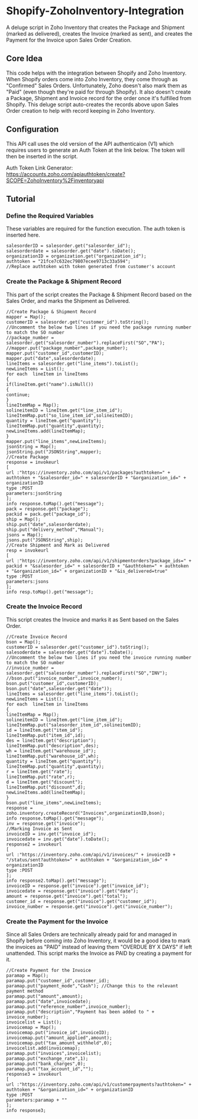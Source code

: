 # Shopify-ZohoInventory-Integration
A deluge script in Zoho Inventory that creates the Package and Shipment (marked as delivered), creates the Invoice (marked as sent), and creates the Payment for the Invoice upon Sales Order Creation.

## Core Idea
This code helps with the integration between Shopify and Zoho Inventory. When Shopify orders come into Zoho Inventory, they come through as "Confirmed" Sales Orders. Unfortunately, Zoho doesn't also mark them as "Paid" (even though they're paid for through Shopify). It also doesn't create a Package, Shipment and Invoice record for the order once it's fulfilled from Shopify. This deluge script auto-creates the records above upon Sales Order creation to help with record keeping in Zoho Inventory.

## Configuration
This API call uses the old version of the API authenticaion (V1) which requires users to generate an Auth Token at the link below. The token will then be inserted in the script.

Auth Token Link Generator: https://accounts.zoho.com/apiauthtoken/create?SCOPE=ZohoInventory%2Finventoryapi

## Tutorial

### Define the Required Variables
These variables are required for the function execution. The auth token is inserted here.
```
salesorderID = salesorder.get("salesorder_id");
salesorderdate = salesorder.get("date").toDate();
organizationID = organization.get("organization_id");
authtoken = "21fce7c632ec79807ecee9713c33a594";
//Replace authtoken with token generated from customer's account
```

### Create the Package & Shipment Record
This part of the script creates the Package & Shipment Record based on the Sales Order, and marks the Shipment as Delivered.

```
//Create Package & Shipment Record
mapper = Map();
customerID = salesorder.get("customer_id").toString();
//Uncomment the below two lines if you need the package running number to match the SO number
//package_number = salesorder.get("salesorder_number").replaceFirst("SO","PA");
//mapper.put("package_number",package_number);
mapper.put("customer_id",customerID);
mapper.put("date",salesorderdate);
lineItems = salesorder.get("line_items").toList();
newLineItems = List();
for each  lineItem in lineItems
{
if(lineItem.get("name").isNull())
{
continue;
}
lineItemMap = Map();
solineitemID = lineItem.get("line_item_id");
lineItemMap.put("so_line_item_id",solineitemID);
quantity = lineItem.get("quantity");
lineItemMap.put("quantity",quantity);
newLineItems.add(lineItemMap);
}
mapper.put("line_items",newLineItems);
jsonString = Map();
jsonString.put("JSONString",mapper);
//Create Package
response = invokeurl
[
url :"https://inventory.zoho.com/api/v1/packages?authtoken=" + authtoken + "&salesorder_id=" + salesorderID + "&organization_id=" + organizationID
type :POST
parameters:jsonString
];
info response.toMap().get("message");
pack = response.get("package");
packid = pack.get("package_id");
ship = Map();
ship.put("date",salesorderdate);
ship.put("delivery_method","Manual");
jsons = Map();
jsons.put("JSONString",ship);
//Create Shipment and Mark as Delivered
resp = invokeurl
[
url :"https://inventory.zoho.com/api/v1/shipmentorders?package_ids=" + packid + "&salesorder_id=" + salesorderID + "&authtoken=" + authtoken + "&organization_id=" + organizationID + "&is_delivered=true"
type :POST
parameters:jsons
];
info resp.toMap().get("message");
```

### Create the Invoice Record
This script creates the Invoice and marks it as Sent based on the Sales Order.
```
//Create Invoice Record
bson = Map();
customerID = salesorder.get("customer_id").toString();
salesoderdate = salesorder.get("date").toDate();
//Uncomment the below two lines if you need the invoice running number to match the SO number
//invoice_number = salesorder.get("salesorder_number").replaceFirst("SO","INV");
//bson.put("invoice_number",invoice_number);
bson.put("customer_id",customerID);
bson.put("date",salesorder.get("date"));
lineItems = salesorder.get("line_items").toList();
newLineItems = List();
for each  lineItem in lineItems
{
lineItemMap = Map();
solineitemID = lineItem.get("line_item_id");
lineItemMap.put("salesorder_item_id",solineitemID);
id = lineItem.get("item_id");
lineItemMap.put("item_id",id);
des = lineItem.get("description");
lineItemMap.put("description",des);
wh = lineItem.get("warehouse_id");
lineItemMap.put("warehouse_id",wh);
quantity = lineItem.get("quantity");
lineItemMap.put("quantity",quantity);
r = lineItem.get("rate");
lineItemMap.put("rate",r);
d = lineItem.get("discount");
lineItemMap.put("discount",d);
newLineItems.add(lineItemMap);
}
bson.put("line_items",newLineItems);
response = zoho.inventory.createRecord("Invoices",organizationID,bson);
info response.toMap().get("message");
inv = response.get("invoice");
//Marking Invoice as Sent
invoiceID = inv.get("invoice_id");
invoicedate = inv.get("date").toDate();
response2 = invokeurl
[
url :"https://inventory.zoho.com/api/v1/invoices/" + invoiceID + "/status/sent?authtoken=" + authtoken + "&organization_id=" + organizationID
type :POST
];
info response2.toMap().get("message");
invoiceID = response.get("invoice").get("invoice_id");
invoicedate = response.get("invoice").get("date");
amount = response.get("invoice").get("total");
customer_id = response.get("invoice").get("customer_id");
invoice_number = response.get("invoice").get("invoice_number");
```

### Create the Payment for the Invoice
Since all Sales Orders are technically already paid for and managed in Shopify before coming into Zoho Inventory, it would be a good idea to mark the invoices as "PAID" instead of leaving them "OVERDUE BY X DAYS" if left unattended. This script marks the Invoice as PAID by creating a payment for it.

```
//Create Payment for the Invoice
paramap = Map();
paramap.put("customer_id",customer_id);
paramap.put("payment_mode","Cash"); //Change this to the relevant payment method
paramap.put("amount",amount);
paramap.put("date",invoicedate);
paramap.put("reference_number",invoice_number);
paramap.put("description","Payment has been added to " + invoice_number);
invoicelist = List();
invoicemap = Map();
invoicemap.put("invoice_id",invoiceID);
invoicemap.put("amount_applied",amount);
invoicemap.put("tax_amount_withheld",0);
invoicelist.add(invoicemap);
paramap.put("invoices",invoicelist);
paramap.put("exchange_rate",1);
paramap.put("bank_charges",0);
paramap.put("tax_account_id","");
response3 = invokeurl
[
url :"https://inventory.zoho.com/api/v1/customerpayments?authtoken=" + authtoken + "&organization_id=" + organizationID
type :POST
parameters:paramap + ""
];
info response3;
```
